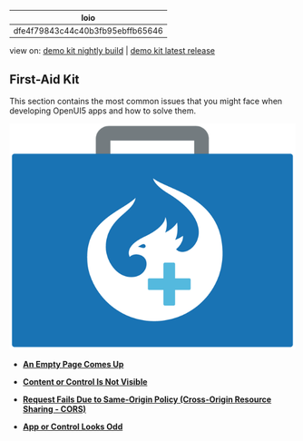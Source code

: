 <!-- loiodfe4f79843c44c40b3fb95ebffb65646 -->

| loio |
| -----|
| dfe4f79843c44c40b3fb95ebffb65646 |

<div id="loio">

view on: [demo kit nightly build](https://sdk.openui5.org/nightly/#/topic/dfe4f79843c44c40b3fb95ebffb65646) | [demo kit latest release](https://sdk.openui5.org/topic/dfe4f79843c44c40b3fb95ebffb65646)</div>

## First-Aid Kit

This section contains the most common issues that you might face when developing OpenUI5 apps and how to solve them.

 ![](images/loio3e7f72e6ebf147c9b64c46b4b03d552b_LowRes.png) 

-   **[An Empty Page Comes Up](An_Empty_Page_Comes_Up_55db2bc.md "")**  

-   **[Content or Control Is Not Visible](Content_or_Control_Is_Not_Visible_492d9d9.md "")**  

-   **[Request Fails Due to Same-Origin Policy \(Cross-Origin Resource Sharing - CORS\)](Request_Fails_Due_to_Same_Origin_Policy_Cross_Origin_Resource_Sharing_CORS_5bb388f.md)**  

-   **[App or Control Looks Odd](App_or_Control_Looks_Odd_c34413d.md "")**  


